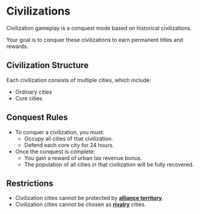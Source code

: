 # Civilizations

Civilization gameplay is a conquest mode based on historical civilizations.

Your goal is to conquer these civilizations to earn permanent titles and rewards.

## Civilization Structure
Each civilization consists of multiple cities, which include:

- Ordinary cities
- Core cities


## Conquest Rules
- To conquer a civilization, you must:
	- Occupy all cities of that civilization.
	- Defend each core city for 24 hours.
- Once the conquest is complete:
	- You gain a reward of urban tax revenue bonus.
	- The population of all cities in that civilization will be fully recovered.

## Restrictions
- Civilization cities cannot be protected by **[alliance territory](../alliances/territory.md)**.
- Civilization cities cannot be chosen as **[rivalry](../alliances/rivalry.md)** cities.

